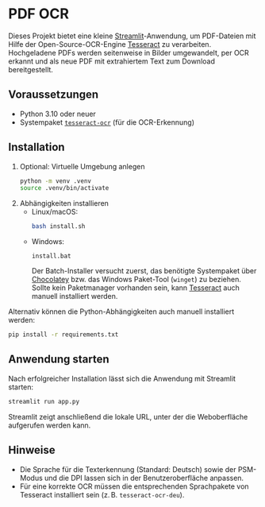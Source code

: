 # PDF OCR

Dieses Projekt bietet eine kleine [Streamlit](https://streamlit.io)-Anwendung, um PDF-Dateien mit Hilfe der Open-Source-OCR-Engine [Tesseract](https://github.com/tesseract-ocr/tesseract) zu verarbeiten. Hochgeladene PDFs werden seitenweise in Bilder umgewandelt, per OCR erkannt und als neue PDF mit extrahiertem Text zum Download bereitgestellt.

## Voraussetzungen

- Python 3.10 oder neuer
- Systempaket [`tesseract-ocr`](https://tesseract-ocr.github.io/tessdoc/Home.html) (für die OCR-Erkennung)

## Installation

1. Optional: Virtuelle Umgebung anlegen
   ```bash
   python -m venv .venv
   source .venv/bin/activate
   ```
2. Abhängigkeiten installieren
   - Linux/macOS:
     ```bash
     bash install.sh
     ```
   - Windows:
     ```
     install.bat
     ```
     Der Batch-Installer versucht zuerst, das benötigte Systempaket über
     [Chocolatey](https://chocolatey.org) bzw. das Windows Paket-Tool
     (`winget`) zu beziehen. Sollte kein Paketmanager vorhanden sein, kann
     [Tesseract](https://github.com/UB-Mannheim/tesseract/wiki) auch manuell
     installiert werden.

Alternativ können die Python-Abhängigkeiten auch manuell installiert werden:
```bash
pip install -r requirements.txt
```

## Anwendung starten

Nach erfolgreicher Installation lässt sich die Anwendung mit Streamlit starten:
```bash
streamlit run app.py
```
Streamlit zeigt anschließend die lokale URL, unter der die Weboberfläche aufgerufen werden kann.

## Hinweise

- Die Sprache für die Texterkennung (Standard: Deutsch) sowie der PSM-Modus und die DPI lassen sich in der Benutzeroberfläche anpassen.
- Für eine korrekte OCR müssen die entsprechenden Sprachpakete von Tesseract installiert sein (z. B. `tesseract-ocr-deu`).
